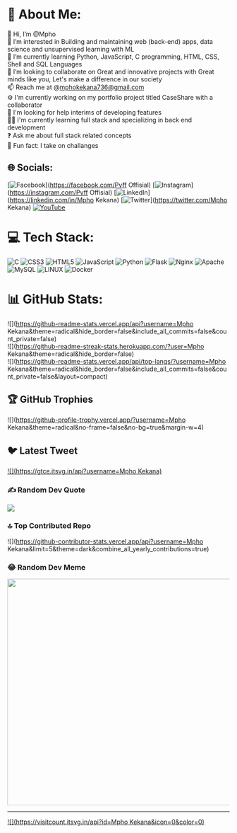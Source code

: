# 💫 About Me:
👋 Hi, I’m @Mpho<br>👀 I’m interested in Building and maintaining web (back-end) apps, data science and unsupervised learning with ML<br>🌱 I’m currently learning Python, JavaScript, C programming, HTML, CSS, Shell and SQL Languages<br>💞️ I’m looking to collaborate on Great and innovative projects with Great minds like you, Let's make a difference in our society<br>📫 Reach me at @mphokekana736@gmail.com<br>⚙ I'm currently working on my portfolio project titled CaseShare with a collaborator<br>👭 I'm looking for help interims of developing features<br>👩‍🔬 I'm currently learning full stack and specializing in back end development<br>❓ Ask me about full stack related concepts<br>🚀 Fun fact: I take on challanges


## 🌐 Socials:
[![Facebook](https://img.shields.io/badge/Facebook-%231877F2.svg?logo=Facebook&logoColor=white)](https://facebook.com/Pvff Offisial) 
[![Instagram](https://img.shields.io/badge/Instagram-%23E4405F.svg?logo=Instagram&logoColor=white)](https://instagram.com/Pvff Offisial) 
[![LinkedIn](https://www.linkedin.com/in/mpho-kekana-063001215/)](https://linkedin.com/in/Mpho Kekana) 
[![Twitter](https://img.shields.io/badge/Twitter-%231DA1F2.svg?logo=Twitter&logoColor=white)](https://twitter.com/Mpho Kekana) 
[![YouTube](https://img.shields.io/badge/YouTube-%23FF0000.svg?logo=YouTube&logoColor=white)](https://youtube.com/@Pvff) 

# 💻 Tech Stack:
![C](https://img.shields.io/badge/c-%2300599C.svg?style=for-the-badge&logo=c&logoColor=white) ![CSS3](https://img.shields.io/badge/css3-%231572B6.svg?style=for-the-badge&logo=css3&logoColor=white) ![HTML5](https://img.shields.io/badge/html5-%23E34F26.svg?style=for-the-badge&logo=html5&logoColor=white) ![JavaScript](https://img.shields.io/badge/javascript-%23323330.svg?style=for-the-badge&logo=javascript&logoColor=%23F7DF1E) ![Python](https://img.shields.io/badge/python-3670A0?style=for-the-badge&logo=python&logoColor=ffdd54) ![Flask](https://img.shields.io/badge/flask-%23000.svg?style=for-the-badge&logo=flask&logoColor=white) ![Nginx](https://img.shields.io/badge/nginx-%23009639.svg?style=for-the-badge&logo=nginx&logoColor=white) ![Apache](https://img.shields.io/badge/apache-%23D42029.svg?style=for-the-badge&logo=apache&logoColor=white) ![MySQL](https://img.shields.io/badge/mysql-%2300f.svg?style=for-the-badge&logo=mysql&logoColor=white) ![LINUX](https://img.shields.io/badge/Linux-FCC624?style=for-the-badge&logo=linux&logoColor=black) ![Docker](https://img.shields.io/badge/docker-%230db7ed.svg?style=for-the-badge&logo=docker&logoColor=white)
# 📊 GitHub Stats:
![](https://github-readme-stats.vercel.app/api?username=Mpho Kekana&theme=radical&hide_border=false&include_all_commits=false&count_private=false)<br/>
![](https://github-readme-streak-stats.herokuapp.com/?user=Mpho Kekana&theme=radical&hide_border=false)<br/>
![](https://github-readme-stats.vercel.app/api/top-langs/?username=Mpho Kekana&theme=radical&hide_border=false&include_all_commits=false&count_private=false&layout=compact)

## 🏆 GitHub Trophies
![](https://github-profile-trophy.vercel.app/?username=Mpho Kekana&theme=radical&no-frame=false&no-bg=true&margin-w=4)

## 🐦 Latest Tweet
[![](https://gtce.itsvg.in/api?username=Mpho Kekana)](https://github.com/VishwaGauravIn/github-twitter-card-embed)

### ✍️ Random Dev Quote
![](https://quotes-github-readme.vercel.app/api?type=horizontal&theme=radical)

### 🔝 Top Contributed Repo
![](https://github-contributor-stats.vercel.app/api?username=Mpho Kekana&limit=5&theme=dark&combine_all_yearly_contributions=true)

### 😂 Random Dev Meme
<img src="https://rm.up.railway.app/" width="512px"/>

---
[![](https://visitcount.itsvg.in/api?id=Mpho Kekana&icon=0&color=0)](https://visitcount.itsvg.in)

<!-- Proudly created with GPRM ( https://gprm.itsvg.in ) --> 
